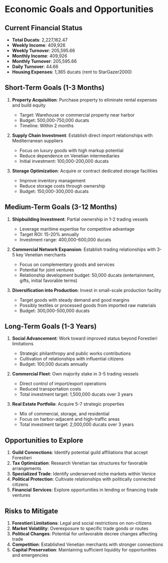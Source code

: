 # Economic Goals and Opportunities

## Current Financial Status
- **Total Ducats**: 2,227,162.47
- **Weekly Income**: 409,926
- **Weekly Turnover**: 205,595.66
- **Monthly Income**: 409,926
- **Monthly Turnover**: 205,595.66
- **Daily Turnover**: 44.66
- **Housing Expenses**: 1,365 ducats (rent to StarGazer2000)

## Short-Term Goals (1-3 Months)
1. **Property Acquisition**: Purchase property to eliminate rental expenses and build equity
   - Target: Warehouse or commercial property near harbor
   - Budget: 500,000-750,000 ducats
   - Timeline: Within 2 months

2. **Supply Chain Investment**: Establish direct import relationships with Mediterranean suppliers
   - Focus on luxury goods with high markup potential
   - Reduce dependence on Venetian intermediaries
   - Initial investment: 100,000-200,000 ducats

3. **Storage Optimization**: Acquire or contract dedicated storage facilities
   - Improve inventory management
   - Reduce storage costs through ownership
   - Budget: 150,000-300,000 ducats

## Medium-Term Goals (3-12 Months)
1. **Shipbuilding Investment**: Partial ownership in 1-2 trading vessels
   - Leverage maritime expertise for competitive advantage
   - Target ROI: 15-20% annually
   - Investment range: 400,000-600,000 ducats

2. **Commercial Network Expansion**: Establish trading relationships with 3-5 key Venetian merchants
   - Focus on complementary goods and services
   - Potential for joint ventures
   - Relationship development budget: 50,000 ducats (entertainment, gifts, initial favorable terms)

3. **Diversification into Production**: Invest in small-scale production facility
   - Target goods with steady demand and good margins
   - Possibly textiles or processed goods from imported raw materials
   - Budget: 300,000-500,000 ducats

## Long-Term Goals (1-3 Years)
1. **Social Advancement**: Work toward improved status beyond Forestieri limitations
   - Strategic philanthropy and public works contributions
   - Cultivation of relationships with influential citizens
   - Budget: 100,000 ducats annually

2. **Commercial Fleet**: Own majority stake in 3-5 trading vessels
   - Direct control of import/export operations
   - Reduced transportation costs
   - Total investment target: 1,500,000 ducats over 3 years

3. **Real Estate Portfolio**: Acquire 5-7 strategic properties
   - Mix of commercial, storage, and residential
   - Focus on harbor-adjacent and high-traffic areas
   - Total investment target: 2,000,000 ducats over 3 years

## Opportunities to Explore
1. **Guild Connections**: Identify potential guild affiliations that accept Forestieri
2. **Tax Optimization**: Research Venetian tax structures for favorable arrangements
3. **Specialized Trade**: Identify underserved niche markets within Venice
4. **Political Protection**: Cultivate relationships with politically connected citizens
5. **Financial Services**: Explore opportunities in lending or financing trade ventures

## Risks to Mitigate
1. **Forestieri Limitations**: Legal and social restrictions on non-citizens
2. **Market Volatility**: Overexposure to specific trade goods or routes
3. **Political Changes**: Potential for unfavorable decree changes affecting trade
4. **Competition**: Established Venetian merchants with stronger connections
5. **Capital Preservation**: Maintaining sufficient liquidity for opportunities and emergencies
